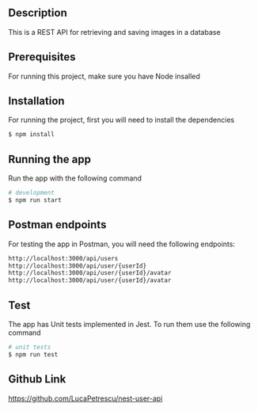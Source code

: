 ## Description

This is a REST API for retrieving and saving images in a database

## Prerequisites

For running this project, make sure you have Node insalled

## Installation

For running the project, first you will need to install the dependencies

```bash
$ npm install
```

## Running the app

Run the app with the following command

```bash
# development
$ npm run start
```

## Postman endpoints

For testing the app in Postman, you will need the following endpoints:

```bash
http://localhost:3000/api/users
http://localhost:3000/api/user/{userId}
http://localhost:3000/api/user/{userId}/avatar
http://localhost:3000/api/user/{userId}/avatar
```

## Test

The app has Unit tests implemented in Jest. To run them use the following command

```bash
# unit tests
$ npm run test

```

## Github Link

https://github.com/LucaPetrescu/nest-user-api
